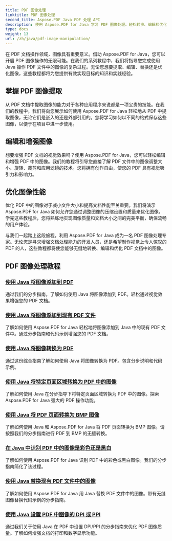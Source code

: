```yaml
---
title: PDF 图像处理
linktitle: PDF 图像处理
second_title: Aspose.PDF Java PDF 处理 API
description: 使用 Aspose.PDF for Java 学习 PDF 图像处理。轻松转换、编辑和优化 PDF 文档中的图像。
type: docs
weight: 13
url: /zh/java/pdf-image-manipulation/
---
```


在 PDF 文档操作领域，图像具有重要意义。借助 Aspose.PDF for Java，您可以开启 PDF 图像操作的无限可能。在我们的系列教程中，我们将指导您完成使用 Java 操作 PDF 文件中的图像的复杂过程。无论您想要提取、编辑、替换还是优化图像，这些教程都将为您提供有效实现目标的知识和实践经验。

## 掌握 PDF 图像提取

从 PDF 文档中提取图像的能力对于各种应用程序来说都是一项宝贵的技能。在我们的教程中，我们将向您展示如何使用 Aspose.PDF for Java 轻松地从 PDF 中提取图像，无论它们是嵌入的还是外部引用的。您将学习如何以不同的格式保存这些图像，以便于在项目中进一步使用。

## 编辑和增强图像

想要增强 PDF 文档的视觉效果吗？使用 Aspose.PDF for Java，您可以轻松编辑和增强 PDF 中的图像。我们的教程将引导您直接了解 PDF 文件中的图像调整大小、旋转、裁剪和应用滤镜的技术。您将拥有创作自由，使您的 PDF 具有视觉吸引力和影响力。

## 优化图像性能

优化 PDF 中的图像对于减小文件大小和提高文档性能至关重要。我们将演示 Aspose.PDF for Java 如何允许您通过调整图像的压缩设置和质量来优化图像。学完这些教程后，您将熟练地实现图像质量和文档大小之间的完美平衡，确保流畅的用户体验。

与我们一起踏上这段旅程，利用 Aspose.PDF for Java 成为一名 PDF 图像处理专家。无论您是寻求增强文档处理能力的开发人员，还是希望制作视觉上令人惊叹的 PDF 的人，这些教程都将使您能够无缝地转换、编辑和优化 PDF 文档中的图像。

## PDF 图像处理教程
### [使用 Java 将图像添加到 PDF](./add-image-to-pdf-using-java/)
通过我们的分步指南，了解如何使用 Java 将图像添加到 PDF。轻松通过视觉效果增强您的 PDF 文档。
### [使用 Java 将图像添加到现有 PDF 文件](./add-image-to-an-existing-pdf-file-in-java/)
了解如何使用 Aspose.PDF for Java 轻松地将图像添加到 Java 中的现有 PDF 文件中。通过分步指南和代码示例增强您的 PDF 文档。
### [使用 Java 将图像转换为 PDF](./convert-an-image-to-pdf-using-java/)
通过这份综合指南了解如何使用 Java 将图像转换为 PDF。包含分步说明和代码示例。
### [使用 Java 将特定页面区域转换为 PDF 中的图像](./convert-particular-page-region-to-image-in-pdf-using-java/)
了解如何使用 Java 在分步指导下将特定页面区域转换为 PDF 中的图像。探索 Aspose.PDF for Java 强大的 PDF 操作功能。
### [使用 Java 将 PDF 页面转换为 BMP 图像](./convert-pdf-pages-to-bmp-image-using-java/)
了解如何使用 Java 和 Aspose.PDF for Java 将 PDF 页面转换为 BMP 图像。请按照我们的分步指南进行 PDF 到 BMP 的无缝转换。
### [在 Java 中识别 PDF 中的图像是彩色还是黑白](./identify-if-image-inside-pdf-is-colored-or-black-and-white-in-java/)
了解如何使用 Aspose.PDF for Java 识别 PDF 中的彩色或黑白图像。我们的分步指南简化了该过程。
### [使用 Java 替换现有 PDF 文件中的图像](./replace-image-in-existing-pdf-file-using-java/)
了解如何使用 Aspose.PDF for Java 用 Java 替换 PDF 文件中的图像。带有无缝图像替换代码示例的分步指南。
### [使用 Java 设置 PDF 中图像的 DPI 或 PPI](./setting-dpi-or-ppi-of-images-in-pdf-using-java/)
通过我们关于使用 Java 在 PDF 中设置 DPI/PPI 的分步指南来优化 PDF 图像质量。了解如何增强文档的打印和数字显示功能。